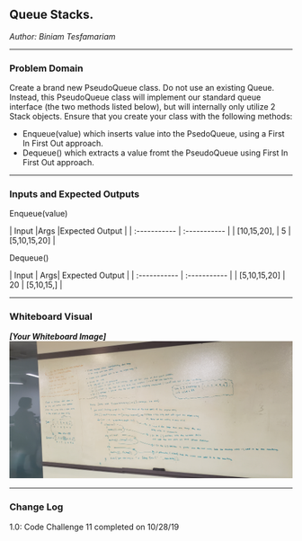 ## Queue Stacks.
*Author: Biniam Tesfamariam*

---

### Problem Domain


Create a brand new PseudoQueue class. Do not use an existing Queue. 
Instead, this PseudoQueue class will implement our standard queue 
interface (the two methods listed below), but will internally only utilize 2 Stack objects. 
Ensure that you create your class with the following methods:

- Enqueue(value) which inserts value into the PsedoQueue, using 
a First In First Out approach.
- Dequeue() which extracts a value fromt the PseudoQueue using First
In First Out approach.

---

### Inputs and Expected Outputs

Enqueue(value)

| Input |Args |Expected Output | 
| :----------- | :----------- |
| [10,15,20], | 5 | [5,10,15,20] |


Dequeue()

| Input | Args| Expected Output |
| :----------- | :----------- |
| [5,10,15,20] | 20 | [5,10,15,] |


---


### Whiteboard Visual
***[Your Whiteboard Image]***
![Image 1](https://github.com/biniamsea2/data-structures-and-algorithms-401/blob/master/challenges/ArrayShift/ArrayShift/Assets/array-shift.jpg)


---

### Change Log
1.0: Code Challenge 11 completed on 10/28/19
